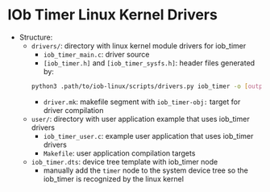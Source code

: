 <!--
SPDX-FileCopyrightText: 2024 IObundle

SPDX-License-Identifier: MIT
-->

# IOb Timer Linux Kernel Drivers
- Structure:
    - `drivers/`: directory with linux kernel module drivers for iob_timer
        - `iob_timer_main.c`: driver source
        - `[iob_timer.h]` and `[iob_timer_sysfs.h]`: header files generated by:
        ```bash
        python3 .path/to/iob-linux/scripts/drivers.py iob_timer -o [output_dir]
        ```
        - `driver.mk`: makefile segment with `iob_timer-obj:` target for driver
          compilation
    - `user/`: directory with user application example that uses iob_timer
      drivers
        - `iob_timer_user.c`: example user application that uses iob_timer
          drivers
        - `Makefile`: user application compilation targets
    - `iob_timer.dts`: device tree template with iob_timer node
        - manually add the `timer` node to the system device tree so the
          iob_timer is recognized by the linux kernel
